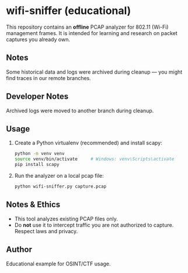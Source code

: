 # wifi-sniffer (educational)

This repository contains an **offline** PCAP analyzer for 802.11 (Wi-Fi) management frames.
It is intended for learning and research on packet captures you already own.

## Notes
Some historical data and logs were archived during cleanup — you might find traces in our remote branches.

## Developer Notes
Archived logs were moved to another branch during cleanup.  

## Usage

1. Create a Python virtualenv (recommended) and install scapy:
   ```bash
   python -m venv venv
   source venv/bin/activate     # Windows: venv\Scripts\activate
   pip install scapy
   ```

2. Run the analyzer on a local pcap file:
   ```bash
   python wifi-sniffer.py capture.pcap
   ```

## Notes & Ethics
- This tool analyzes existing PCAP files only.
- Do **not** use it to intercept traffic you are not authorized to capture. Respect laws and privacy.

## Author
Educational example for OSINT/CTF usage.
